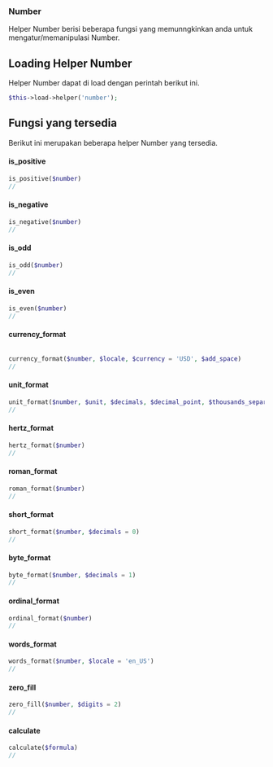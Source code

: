 
### Number


Helper Number berisi beberapa fungsi yang memunngkinkan anda untuk mengatur/memanipulasi Number.

## Loading Helper Number

Helper Number dapat di load dengan perintah berikut ini.

```php
$this->load->helper('number');
```


## Fungsi yang tersedia

Berikut ini merupakan beberapa helper Number yang tersedia.

#### is_positive

```php
is_positive($number)
// 
```

#### is_negative

```php
is_negative($number)
// 
```

#### is_odd

```php
is_odd($number)
// 
```

#### is_even

```php
is_even($number)
// 
```

#### currency_format

```php

currency_format($number, $locale, $currency = 'USD', $add_space)
// 
```

#### unit_format


```php
unit_format($number, $unit, $decimals, $decimal_point, $thousands_separator)
// 
```

#### hertz_format

```php
hertz_format($number)
// 
```

#### roman_format


```php
roman_format($number)
// 
```

#### short_format

```php
short_format($number, $decimals = 0)
// 
```

#### byte_format

```php
byte_format($number, $decimals = 1)
// 
```

#### ordinal_format

```php
ordinal_format($number)
// 
```


#### words_format

```php
words_format($number, $locale = 'en_US')
// 
```

#### zero_fill

```php
zero_fill($number, $digits = 2)
// 
```

#### calculate

```php
calculate($formula)
// 
```
